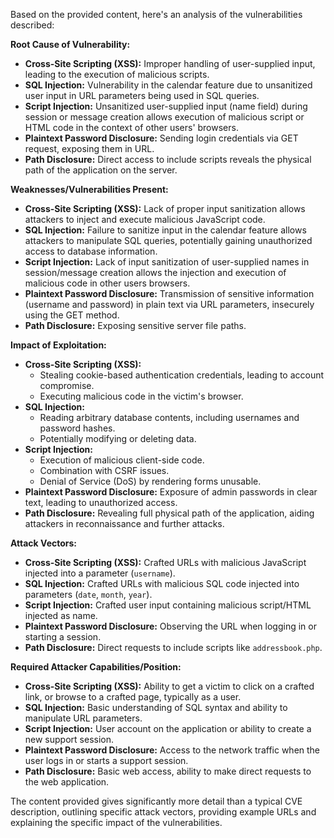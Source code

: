 Based on the provided content, here's an analysis of the vulnerabilities described:

**Root Cause of Vulnerability:**

*   **Cross-Site Scripting (XSS):** Improper handling of user-supplied input, leading to the execution of malicious scripts.
*   **SQL Injection:** Vulnerability in the calendar feature due to unsanitized user input in URL parameters being used in SQL queries.
*  **Script Injection:** Unsanitized user-supplied input (name field) during session or message creation allows execution of malicious script or HTML code in the context of other users' browsers.
*   **Plaintext Password Disclosure:** Sending login credentials via GET request, exposing them in URL.
*   **Path Disclosure:** Direct access to include scripts reveals the physical path of the application on the server.

**Weaknesses/Vulnerabilities Present:**

*   **Cross-Site Scripting (XSS):** Lack of proper input sanitization allows attackers to inject and execute malicious JavaScript code.
*   **SQL Injection:** Failure to sanitize input in the calendar feature allows attackers to manipulate SQL queries, potentially gaining unauthorized access to database information.
*  **Script Injection:** Lack of input sanitization of user-supplied names in session/message creation allows the injection and execution of malicious code in other users browsers.
*  **Plaintext Password Disclosure:** Transmission of sensitive information (username and password) in plain text via URL parameters, insecurely using the GET method.
*   **Path Disclosure:** Exposing sensitive server file paths.

**Impact of Exploitation:**

*   **Cross-Site Scripting (XSS):**
    *   Stealing cookie-based authentication credentials, leading to account compromise.
    *   Executing malicious code in the victim's browser.
*   **SQL Injection:**
    *   Reading arbitrary database contents, including usernames and password hashes.
    *   Potentially modifying or deleting data.
*  **Script Injection:**
    * Execution of malicious client-side code.
    * Combination with CSRF issues.
    * Denial of Service (DoS) by rendering forms unusable.
*   **Plaintext Password Disclosure:** Exposure of admin passwords in clear text, leading to unauthorized access.
*   **Path Disclosure:** Revealing full physical path of the application, aiding attackers in reconnaissance and further attacks.

**Attack Vectors:**

*   **Cross-Site Scripting (XSS):** Crafted URLs with malicious JavaScript injected into a parameter (`username`).
*   **SQL Injection:** Crafted URLs with malicious SQL code injected into parameters (`date`, `month`, `year`).
*  **Script Injection:** Crafted user input containing malicious script/HTML injected as name.
*   **Plaintext Password Disclosure:** Observing the URL when logging in or starting a session.
*   **Path Disclosure:** Direct requests to include scripts like `addressbook.php`.

**Required Attacker Capabilities/Position:**

*   **Cross-Site Scripting (XSS):** Ability to get a victim to click on a crafted link, or browse to a crafted page, typically as a user.
*   **SQL Injection:** Basic understanding of SQL syntax and ability to manipulate URL parameters.
*  **Script Injection:** User account on the application or ability to create a new support session.
*   **Plaintext Password Disclosure:** Access to the network traffic when the user logs in or starts a support session.
*   **Path Disclosure:** Basic web access, ability to make direct requests to the web application.

The content provided gives significantly more detail than a typical CVE description, outlining specific attack vectors, providing example URLs and explaining the specific impact of the vulnerabilities.
